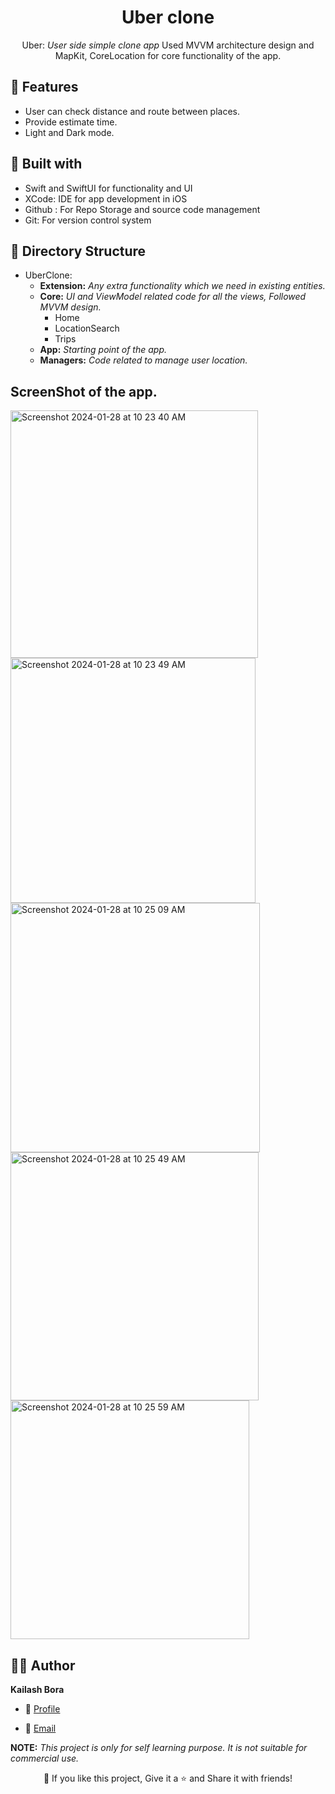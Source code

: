 <p align="center">
  <a href="https://github.com/fabulouiOS-monk/UberClone-iOS" title="UBER CLONE iOS"></a>
</p>
<h1 align="center"> Uber clone </h1>
<p align="center"> Uber: <i>User side simple clone app</i> Used MVVM architecture design and MapKit, CoreLocation for core functionality of the app.</p>
   

## 🚀 Features
- User can check distance and route between places.
- Provide estimate time.
- Light and Dark mode.


## 👷 Built with
- Swift and SwiftUI for functionality and UI
- XCode: IDE for app development in iOS
- Github : For Repo Storage and source code management
- Git: For version control system

## 📂 Directory Structure
- UberClone:
  * **Extension:** *Any extra functionality which we need in existing entities.*
  * **Core:** *UI and ViewModel related code for all the views, Followed MVVM design.*
    - Home
    - LocationSearch
    - Trips
  * **App:** *Starting point of the  app.*
  * **Managers:** *Code related to manage user location.*


## ScreenShot of the app.

<img width="396" alt="Screenshot 2024-01-28 at 10 23 40 AM" src="https://github.com/fabulouiOS-monk/UberClone-iOS/assets/60264030/eb9672c2-dc47-495e-8501-c506e47c40a6">

<img width="392" alt="Screenshot 2024-01-28 at 10 23 49 AM" src="https://github.com/fabulouiOS-monk/UberClone-iOS/assets/60264030/9fb8b0dc-d6f4-47b0-ae30-df993ba60a1f">

<img width="399" alt="Screenshot 2024-01-28 at 10 25 09 AM" src="https://github.com/fabulouiOS-monk/UberClone-iOS/assets/60264030/7ccbe28d-d160-4415-9893-dd8d7b41ba05">

<img width="397" alt="Screenshot 2024-01-28 at 10 25 49 AM" src="https://github.com/fabulouiOS-monk/UberClone-iOS/assets/60264030/39ec5c7b-79e7-45e2-8fe4-7d8029121221">

<img width="382" alt="Screenshot 2024-01-28 at 10 25 59 AM" src="https://github.com/fabulouiOS-monk/UberClone-iOS/assets/60264030/5bfb6bdf-653c-44a0-bc4d-f16d14ef4fd8">


## 🧑🏻 Author

**Kailash Bora**

- 🌌 [Profile](https://github.com/fabulouiOS-monk "Kailash Bora")

- 🏮 [Email](mailto:kailashbora007@gmail.com?subject=Hi%20from%20<repo-email> "Hi!")




**NOTE:** *This project is only for self learning purpose. It is not suitable for commercial use.*
<p align="center">💙 If you like this project, Give it a ⭐ and Share it with friends!</p>

